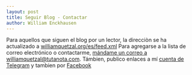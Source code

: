 ```yaml
---
layout: post
title: Seguir Blog - Contactar
author: William Enckhausen
---
```


Para aquellos que siguen el blog por un lector, la direcciòn se ha actualizado a <a href="https://www.williamquetzal.org/es/feed.xml">williamquetzal.org/es/feed.xml</a>  Para agregarse a la lista de correo electrónico o contactarme, [mándame un correo a williamquetzal@tutanota.com](mailto:williamquetzal@tutanota.com). Támbien, publico enlaces a mí [cuenta de Telegram](https://t.me/williamenck) y tambien por [Facebook](https://facebook.com/williamenckhausenIII)
